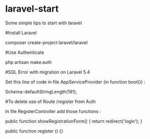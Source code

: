 # laravel-start

Some simple tips to start with laravel

#Install Laravel

composer create-project laravel/laravel

#Use Authenticate

php artisan make:auth

#SQL Error with migration on Laravel 5.4

Set this line of code in file AppServiceProvider (in function boot()) :

Schema::defaultStringLength(191);

#To delete use of Route /register from Auth

In file RegisterController add those functions : 

public function showRegistrationForm() {
   return redirect('login');
}

public function register () {}
